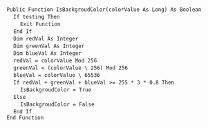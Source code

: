 &nbsp;  &nbsp;  &nbsp;  &nbsp;  
`Public Function IsBackgroudColor(colorValue As Long) As Boolean`  
&nbsp;&nbsp;&nbsp;&nbsp;`If testing Then`  
&nbsp;&nbsp;&nbsp;&nbsp;&nbsp;&nbsp;&nbsp;&nbsp;`Exit Function`  
&nbsp;&nbsp;&nbsp;&nbsp;`End If`  
&nbsp;&nbsp;&nbsp;&nbsp;`Dim redVal As Integer`  
&nbsp;&nbsp;&nbsp;&nbsp;`Dim greenVal As Integer`  
&nbsp;&nbsp;&nbsp;&nbsp;`Dim blueVal As Integer`  
&nbsp;&nbsp;&nbsp;&nbsp;`redVal = colorValue Mod 256`  
&nbsp;&nbsp;&nbsp;&nbsp;`greenVal = (colorValue \ 256) Mod 256`  
&nbsp;&nbsp;&nbsp;&nbsp;`blueVal = colorValue \ 65536`  
&nbsp;&nbsp;&nbsp;&nbsp;`If redVal + greenVal + blueVal >= 255 * 3 * 0.8 Then`  
&nbsp;&nbsp;&nbsp;&nbsp;&nbsp;&nbsp;&nbsp;&nbsp;`IsBackgroudColor = True`  
&nbsp;&nbsp;&nbsp;&nbsp;`Else`  
&nbsp;&nbsp;&nbsp;&nbsp;&nbsp;&nbsp;&nbsp;&nbsp;`IsBackgroudColor = False`  
&nbsp;&nbsp;&nbsp;&nbsp;`End If`  
`End Function`  
&nbsp;  &nbsp;  &nbsp;  &nbsp;  

